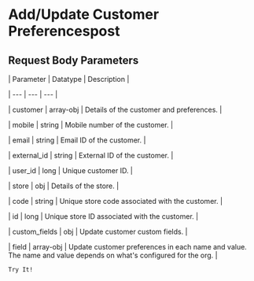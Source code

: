 # Add/Update Customer Preferencespost

## Request Body Parameters

| Parameter | Datatype | Description |

| --- | --- | --- |

| customer | array-obj | Details of the customer and preferences. |

| mobile | string | Mobile number of the customer. |

| email | string | Email ID of the customer. |

| external_id | string | External ID of the customer. |

| user_id | long | Unique customer ID. |

| store | obj | Details of the store. |

| code | string | Unique store code associated with the customer. |

| id | long | Unique store ID associated with the customer. |

| custom_fields | obj | Update customer custom fields. |

| field | array-obj | Update customer preferences in each name and value. The name and value depends on what's configured for the org. |



`Try It!`